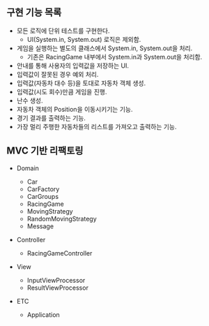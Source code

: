 ## 구현 기능 목록

* 모든 로직에 단위 테스트를 구현한다.
    * UI(System.in, System.out) 로직은 제외함.
* 게임을 실행하는 별도의 클래스에서 System.in, System.out을 처리.
    * 기존은 RacingGame 내부에서 System.in과 System.out을 처리함.
* 안내를 통해 사용자의 입력값을 저장하는 UI.
* 입력값이 잘못된 경우 예외 처리.
* 입력값(자동차 대수 등)을 토대로 자동차 객체 생성.
* 입력값(시도 회수)만큼 게임을 진행.
* 난수 생성.
* 자동차 객체의 Position을 이동시키기는 기능.
* 경기 결과를 출력하는 기능.
* 가장 멀리 주행한 자동차들의 리스트를 가져오고 출력하는 기능.

## MVC 기반 리팩토링

* Domain
    * Car
    * CarFactory
    * CarGroups
    * RacingGame
    * MovingStrategy
    * RandomMovingStrategy
    * Message
 
 * Controller
    * RacingGameController
    
 * View
    * InputViewProcessor
    * ResultViewProcessor
  
  * ETC
    * Application
